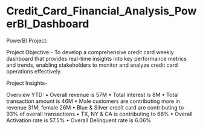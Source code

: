 # Credit_Card_Financial_Analysis_PowerBI_Dashboard

PowerBI Project:


Project Objective:-
To develop a comprehensive credit card weekly dashboard that provides real-time insights into key performance metrics and trends, enabling stakeholders to monitor and analyze credit card operations effectively.

Project Insights- 

 Overview YTD:
• Overall revenue is 57M
• Total interest is 8M
• Total transaction amount is 46M
• Male customers are contributing more in revenue 31M, female 26M
• Blue & Silver credit card are contributing to 93% of overall transactions
• TX, NY & CA is contributing to 68%
• Overall Activation rate is 57.5%
• Overall Delinquent rate is 6.06%
